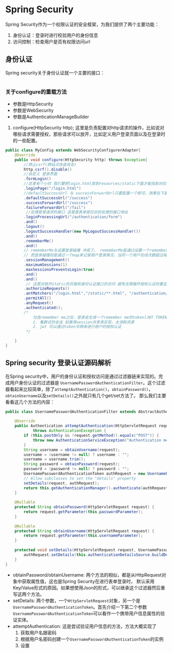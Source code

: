 # Spring Security 

Spring Security作为一个权限认证的安全框架，为我们提供了两个主要功能：
1. 身份认证：登录时进行校验用户的身份信息
2. 访问控制：检查用户是否有权限访问url


## 身份认证
Spring security关于身份认证就一个主要的接口：

```java

```

### 关于configure的重载方法

- 参数是HttpSecurity
- 参数是WebSecurity
- 参数是AuthenticationManageBuilder

1. configure(HttpSecurity http);
    这里是负责配置对http请求的操作，比如说对哪些请求需要授权，那些请求可以放开，比如定义用户登录页面以及在登录时的一些配置。
```java
public class MyConfig extends WebSecurityConfigurerAdapter{
    @Override    
    public void configure(HttpSecurity http) throws Exception{
        //禁止csrf(跨站点伪造攻击)    
        http.csrf().disable()
        //自定义 登录界面
        .formLogin()
        //这里有个小坑 我们要把login.html放到resources/static下面才能找到对应的页面，不然会报404
        .loginPage("/login.html")
        //defaultSuccessUrl 与 successForwardUrl只要配置一个即可，效果在下面会介绍
        .defaultSuccessUrl("/success")
        .successForwardUrl("/success")
        .failureForwardUrl("/fail")
         //处理登录请求的接口 这里是表单提交后的处理的接口地址
        .loginProcessingUrl("/authentication/form")
        .and()
        .logout()
        .logoutSuccessHandler(new MyLogoutSuccessHandler())
        .and()
        .rememberMe()
        .and()
        // rememberMe与设置登录碰撞 冲突了。 rememberMe是通过设置一个rememberMe的token来让用户在多个子系统内实现一次登录，处处使用。
        // 而登录碰撞则是通过一个map来记录用户登录情况，当同一个用户在线次数超过阈值之后会使之前有效的session失效
        .sessionManagement()
        .maximumSessions(1)
        .maxSessionsPreventsLogin(true)
        .and()
        .and()
         // 这里对放开static的页面和身份认证接口的访问 避免无限循环授权认证的重定向
        .authorizeRequests()
        .antMatchers("/login.html","/static/**.html", "/authentication/**")
        .permitAll()
        .anyRequest()
        .authenticated();
        /*
            勾选remember me之后，登录会生成一个remember me的token(JWT TOKEN是来维持无状态的会话的) 原因：
            1. 集群式的会话 如果用session共享来实现，太消耗资源
            2. jwt 可以通过token令牌来进行用户的授权认证
         */

    }
}
```

## Spring security 登录认证源码解析
在Spring security中，用户的身份认证和授权访问是通过过滤器链来实现的。完成用户身份认证的过滤器是
`UsernamePasswordAuthenticationFilter`。这个过滤器看起来比较简单，除了`attemptAuthentication()`，`obtainPassword()`，`obtainUsername`以及`setDetails()`之外就只有几个get/set方法了。
那么我们主要看看这几个方法的内容：
```java
public class UsernamePasswordAuthenticationFilter extends AbstractAuthenticationProcessingFilter {
    
    @Override
    public Authentication attemptAuthentication(HttpServletRequest request, HttpServletResponse response)
            throws AuthenticationException {
        if (this.postOnly && !request.getMethod().equals("POST")) {
            throw new AuthenticationServiceException("Authentication method not supported: " + request.getMethod());
        }
        String username = obtainUsername(request);
        username = (username != null) ? username : "";
        username = username.trim();
        String password = obtainPassword(request);
        password = (password != null) ? password : "";
        UsernamePasswordAuthenticationToken authRequest = new UsernamePasswordAuthenticationToken(username, password);
        // Allow subclasses to set the "details" property
        setDetails(request, authRequest);
        return this.getAuthenticationManager().authenticate(authRequest);
    }
    
    @Nullable
    protected String obtainPassword(HttpServletRequest request) {
        return request.getParameter(this.passwordParameter);
    }	
    
    @Nullable
    protected String obtainUsername(HttpServletRequest request) {
        return request.getParameter(this.usernameParameter);
    }
    
    protected void setDetails(HttpServletRequest request, UsernamePasswordAuthenticationToken authRequest) {
        authRequest.setDetails(this.authenticationDetailsSource.buildDetails(request));
    }
}
```
- obtainPassword/obtainUsername: 两个方法的相似，都是从HttpRequest对象中获取属性值，这也是Spring Security在进行表单登录时，
默认采用Key/Value形式的原因。如果想使用Json的形式，可以继承这个过滤器然后重写这两个方法。
- setDetails: 两个参数，一个`HttpServletRequest`对象，另一个是`UsernamePasswordAuthenticationToken`。首先介绍一下第二个参数  
 `UsernamePasswordAuthenticationToken`可以看作一个携带用户信息属性的验证实体。
- attemptAuthentication: 这是尝试验证用户信息的方法，方法大概实现了
    1. 获取用户名跟密码
    2. 根据用户名密码创建一个`UsernamePasswordAuthenticationToken`的实例
    3. 设置